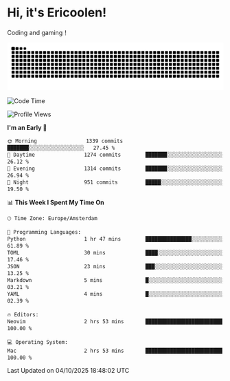# Hi, it's Ericoolen!
Coding and gaming！

<picture>
  <source media="(prefers-color-scheme: dark)" srcset="https://raw.githubusercontent.com/Eric-Song-Nop/Eric-Song-Nop/output/github-contribution-grid-snake-dark.svg">
  <source media="(prefers-color-scheme: light)" srcset="https://raw.githubusercontent.com/Eric-Song-Nop/Eric-Song-Nop/output/github-contribution-grid-snake.svg">
  <img alt="github contribution grid snake animation" src="https://raw.githubusercontent.com/Eric-Song-Nop/Eric-Song-Nop/output/github-contribution-grid-snake.svg">
</picture>

<!--START_SECTION:waka-->
![Code Time](http://img.shields.io/badge/Code%20Time-1%2C929%20hrs%2056%20mins-blue)

![Profile Views](http://img.shields.io/badge/Profile%20Views-4-blue)

**I'm an Early 🐤** 

```text
🌞 Morning                1339 commits        ███████░░░░░░░░░░░░░░░░░░   27.45 % 
🌆 Daytime                1274 commits        ███████░░░░░░░░░░░░░░░░░░   26.12 % 
🌃 Evening                1314 commits        ███████░░░░░░░░░░░░░░░░░░   26.94 % 
🌙 Night                  951 commits         █████░░░░░░░░░░░░░░░░░░░░   19.50 % 
```


📊 **This Week I Spent My Time On** 

```text
🕑︎ Time Zone: Europe/Amsterdam

💬 Programming Languages: 
Python                   1 hr 47 mins        ███████████████░░░░░░░░░░   61.89 % 
TOML                     30 mins             ████░░░░░░░░░░░░░░░░░░░░░   17.46 % 
JSON                     23 mins             ███░░░░░░░░░░░░░░░░░░░░░░   13.25 % 
Markdown                 5 mins              █░░░░░░░░░░░░░░░░░░░░░░░░   03.21 % 
YAML                     4 mins              █░░░░░░░░░░░░░░░░░░░░░░░░   02.39 % 

🔥 Editors: 
Neovim                   2 hrs 53 mins       █████████████████████████   100.00 % 

💻 Operating System: 
Mac                      2 hrs 53 mins       █████████████████████████   100.00 % 
```


 Last Updated on 04/10/2025 18:48:02 UTC
<!--END_SECTION:waka-->
